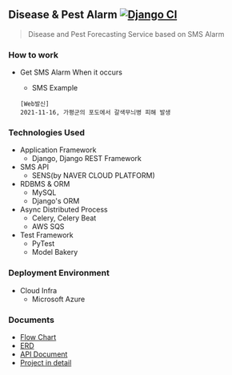 ## Disease & Pest Alarm [![Django CI](https://github.com/MJbae/disease-pest-alarming/actions/workflows/django_ci.yml/badge.svg)](https://github.com/MJbae/disease-pest-alarming/actions/workflows/django_ci.yml)
> Disease and Pest Forecasting Service based on SMS Alarm
### How to work
* Get SMS Alarm When it occurs

   * SMS Example
    ~~~text
    [Web발신] 
    2021-11-16, 가평군의 포도에서 갈색무늬병 피해 발생
    ~~~

### Technologies Used
* Application Framework
  * Django, Django REST Framework
* SMS API
  * SENS(by NAVER CLOUD PLATFORM)
* RDBMS & ORM 
  * MySQL
  * Django's ORM
* Async Distributed Process
  * Celery, Celery Beat
  * AWS SQS
* Test Framework
  * PyTest
  * Model Bakery
### Deployment Environment
* Cloud Infra
  * Microsoft Azure
### Documents
* [Flow Chart](https://001forecasting.blob.core.windows.net/image/v2_forcasting_use_case.png)
* [ERD](https://001forecasting.blob.core.windows.net/image/v1_forecasting_erd.png)
* [API Document](https://disease-pest-alarming.azurewebsites.net/swagger/)
* [Project in detail](https://studynote.oopy.io/projects/6/)
